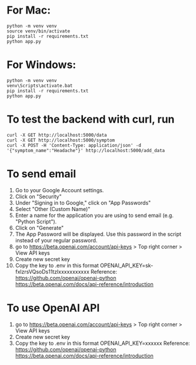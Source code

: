 # For Mac:
```
python -m venv venv
source venv/bin/activate
pip install -r requirements.txt 
python app.py
```
# For Windows:
```
python -m venv venv
venv\Scripts\activate.bat
pip install -r requirements.txt
python app.py
```

# To test the backend with curl, run
```
curl -X GET http://localhost:5000/data
curl -X GET http://localhost:5000/symptom
curl -X POST -H 'Content-Type: application/json' -d '{"symptom_name":"Headache"}' http://localhost:5000/add_data
```
 
# To send email
1. Go to your Google Account settings.
2. Click on "Security"
3. Under "Signing in to Google," click on "App Passwords"
4. Select "Other (Custom Name)"
5. Enter a name for the application you are using to send email (e.g. "Python Script").
6. Click on "Generate"
7. The App Password will be displayed. Use this password in the script instead of your regular password.
1. go to https://beta.openai.com/account/api-keys > Top right corner > View API keys
2. Create new secret key
3. Copy the key to .env in this format OPENAI_API_KEY=sk-fxlzrsVQsoDs11tzlxxxxxxxxxxx
Reference: 
https://github.com/openai/openai-python
https://beta.openai.com/docs/api-reference/introduction


# To use OpenAI API
1. go to https://beta.openai.com/account/api-keys > Top right corner > View API keys
2. Create new secret key
3. Copy the key to .env in this format OPENAI_API_KEY=xxxxxx
Reference: 
https://github.com/openai/openai-python
https://beta.openai.com/docs/api-reference/introduction